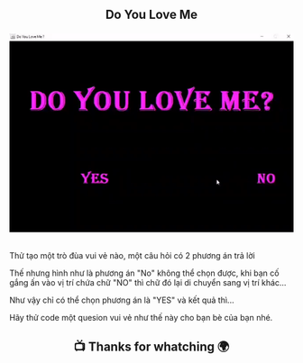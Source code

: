 ## <p align="center"> Do You Love Me </p>
<p align="center"> <img src="https://github.com/zukahai/HaiZuka/blob/master/Images/DoYouLoveMe/DoYouLoveMe.gif" alt="Tieude" /> </p>

##
Thử tạo một trò đùa vui vẻ nào, một câu hỏi có 2 phương án trả lời

Thế nhưng hình như là phương án "No" không thể chọn được, khi bạn cố gắng ấn vào vị trí chứa chữ "NO" thì chữ đó lại di chuyển sang vị trí khác...

Như vậy chỉ có thể chọn phương án là "YES" và kết quả thì...

Hãy thử code một quesion vui vẻ như thế này cho bạn bè của bạn nhé.

## <p align="center">  :tv: Thanks for whatching :earth_africa: </p>
